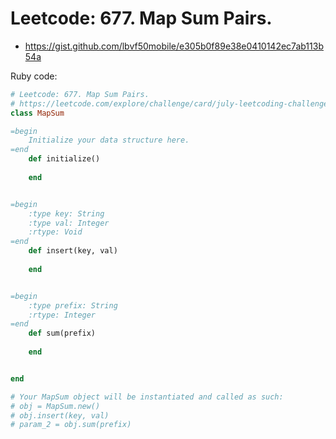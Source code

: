 # Leetcode: 677. Map Sum Pairs.

- https://gist.github.com/lbvf50mobile/e305b0f89e38e0410142ec7ab113b54a

Ruby code:
```Ruby
# Leetcode: 677. Map Sum Pairs.
# https://leetcode.com/explore/challenge/card/july-leetcoding-challenge-2021/612/week-5-july-29th-july-31st/3832/
class MapSum

=begin
    Initialize your data structure here.
=end
    def initialize()
        
    end


=begin
    :type key: String
    :type val: Integer
    :rtype: Void
=end
    def insert(key, val)
        
    end


=begin
    :type prefix: String
    :rtype: Integer
=end
    def sum(prefix)
        
    end


end

# Your MapSum object will be instantiated and called as such:
# obj = MapSum.new()
# obj.insert(key, val)
# param_2 = obj.sum(prefix)
```
